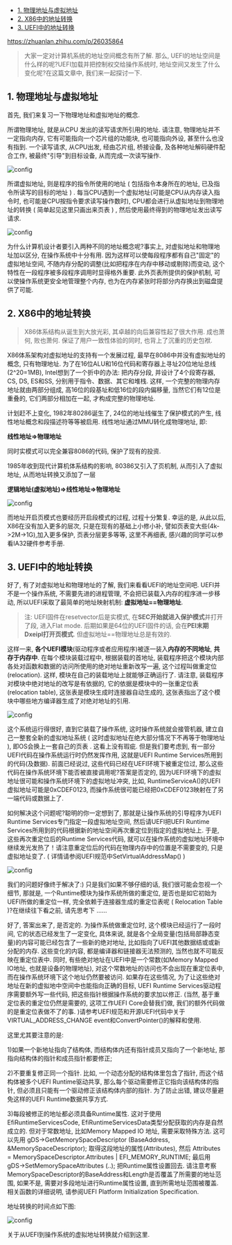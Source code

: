 
<!-- @import "[TOC]" {cmd="toc" depthFrom=1 depthTo=6 orderedList=false} -->

<!-- code_chunk_output -->

* [1. 物理地址与虚拟地址](#1-物理地址与虚拟地址)
* [2. X86中的地址转换](#2-x86中的地址转换)
* [3. UEFI中的地址转换](#3-uefi中的地址转换)

<!-- /code_chunk_output -->

https://zhuanlan.zhihu.com/p/26035864

> 大家一定对计算机系统的地址空间概念有所了解. 那么, UEFI的地址空间是什么样的呢?UEFI加载并把控制权交给操作系统时, 地址空间又发生了什么变化呢?在这篇文章中, 我们来一起探讨一下. 

## 1. 物理地址与虚拟地址

首先, 我们来复习一下物理地址和虚拟地址的概念. 

所谓物理地址, 就是从CPU 发出的读写请求所引用的地址. 请注意, 物理地址并不一定指向内存, 它有可能指向一个芯片组的功能块, 也可能指向外设, 甚至什么也没有指到. 一个读写请求, 从CPU出发, 经由芯片组, 桥接设备, 及各种地址解码硬件配合工作, 被最终"引导"到目标设备, 从而完成一次读写操作. 

![config](images/22.jpg)

所谓虚拟地址, 则是程序的指令所使用的地址 ( 包括指令本身所在的地址, 已及指令所读写的目标的地址 ) . 每当CPU遇到一个虚拟地址(可能是CPU从内存读入指令时, 也可能是CPU按指令要求读写操作数时), CPU都会进行从虚拟地址到物理地址的转换 ( 简单起见这里只画出来页表 ) , 然后使用最终得到的物理地址发出读写请求. 

![config](images/23.jpg)

为什么计算机设计者要引入两种不同的地址概念呢?事实上, 对虚拟地址和物理地址加以区分, 在操作系统中十分有用. 因为这样可以使每段程序都有自己"固定"的虚拟地址空间, 不随内存分配的调整(比如把程序在内存中移动或剔除)而变动, 这个特性在一段程序被多段程序调用时显得格外重要. 此外页表所提供的保护机制, 可以使操作系统更安全地管理整个内存, 也为在内存紧张时将部分内存换出到磁盘提供了可能. 

## 2. X86中的地址转换

> X86体系结构从诞生到大放光彩, 其卓越的向后兼容性起了很大作用. 成也萧何, 败也萧何. 保证了用户一致性体验的同时, 也背上了沉重的历史包袱. 

X86体系架构对虚拟地址的支持有一个发展过程, 最早在8086中并没有虚拟地址的概念, 只有物理地址. 为了在16位ALU和16位代码和寄存器上寻址20位地址总线(2^20=1MB), Intel想到了一个折中的办法: 把内存分段, 并设计了4个段寄存器, CS, DS, ES和SS, 分别用于指令、数据、其它和堆栈. 这样, 一个完整的物理内存地址就由两部分组成, 高16位的段基址和低16位的段内偏移量, 当然它们有12位是重叠的, 它们两部分相加在一起, 才构成完整的物理地址. 

计划赶不上变化, 1982年80286诞生了, 24位的地址线催生了保护模式的产生, 线性地址概念和段描述符等等被启用. 线性地址通过MMU转化成物理地址, 即: 

**线性地址=>物理地址**

同时实模式可以完全兼容8086的代码, 保护了现有的投资. 

1985年收到现代计算机体系结构的影响, 80386又引入了页机制, 从而引入了虚拟地址, 从而地址转换又添加了一层

**逻辑地址(虚拟地址)=>线性地址=>物理地址**

![config](images/24.jpg)

而地址开启页模式也要经历开启段模式的过程, 过程十分繁复. 幸运的是, 从此以后, X86在没有加入更多的层次, 只是在现有的基础上小修小补, 譬如页表变大些(4k->2M->1G),加入更多保护, 页表分层更多等等, 这里不再细表, 感兴趣的同学可以参看IA32硬件参考手册. 

## 3. UEFI中的地址转换

好了, 有了对虚拟地址和物理地址的了解, 我们来看看UEFI的地址空间吧. UEFI并不是一个操作系统, 不需要先进的进程管理, 不会把已装载入内存的程序进一步移动, 所以UEFI采取了最简单的地址映射机制: **虚拟地址==物理地址**. 

> 注: UEFI固件在resetvector后是实模式, 在**SEC开始就进入保护模式**并打开了段, 进入Flat mode. 后期如果是64位的UEFI固件的话, 会在**PEI末期Dxeipl打开页模式**. 但虚拟地址==物理地址总是有效的. 

这样一来, **各个UEFI模块**(驱动程序或者应用程序)被逐一装入**内存的不同地址**, **共存于内存中**. 在每个模块装载过程中, 根据装载的首地址, 装载程序把这个模块内部各处对函数和数据的访问所使用的绝对地址重新改写一遍, 这个过程叫做重定位(relocation). 这样, 模块在自己的装载地址上就能够正确运行了. 请注意, 装载程序对模块中绝对地址的改写是有依据的, 它的依据是模块中的一张重定位表(relocation table), 这张表是模块生成时连接器自动生成的, 这张表指出了这个模块中哪些地方编译器生成了对绝对地址的引用. 

![config](images/25.jpg)

这个系统运行得很好, 直到它装载了操作系统, 这时操作系统就会接管机器, 建立自己一整套全新的虚拟地址系统 ( 这时虚拟地址在绝大部分情况下不再等于物理地址 ), 即OS会换上一套自己的页表 . 这看上没有瑕疵. 但是我们要考虑到, 有一部分UEFI代码在操作系统运行时仍然发挥作用,  这就是UEFI Runtime Services所用到的代码(及数据). 前面已经说过, 这些代码已经在UEFI环境下被重定位过, 那么这些代码在操作系统环境下能否被直接调用呢?答案是否定的, 因为UEFI环境下的虚拟地址很可能和操作系统环境下的虚拟地址冲突, 比如, RuntimeServiceA()的UEFI虚拟地址可能是0xCDEF0123, 而操作系统很可能已经把0xCDEF0123映射在了另一端代码或数据上了. 

如何解决这个问题呢?聪明的你一定想到了, 那就是让操作系统的引导程序为UEFI Runtime Services专门指定一段虚拟地址空间, 然后请UEFI把UEFI Runtime Services所用到的代码根据新的地址空间再次重定位到指定的虚拟地址上. 于是, 这些再次重定位后的Runtime Services代码, 就可以在操作系统的虚拟地址环境中继续发光发热了！请注意重定位后的代码在物理内存中的位置是不需要变的, 只是虚拟地址变了. ( 详情请参阅UEFI规范中SetVirtualAddressMap() )

![config](images/26.jpg)

我们的问题好像终于解决了:) 只是我们如果不够仔细的话, 我们很可能会忽视一个细节, 那就是, 一个Runtime模块为操作系统所做的重定位, 是否也是如它初始为UEFI所做的重定位一样, 完全依赖于连接器生成的重定位表呢 ( Relocation Table )?在继续往下看之前, 请先思考下 ……

好了, 答案出来了, 是否定的. 为操作系统做重定位时, 这个模块已经运行了一段时间, 它的状态已经发生了一定变化, 具体来说, 就是各个全局变量(包括局部静态变量)的内容可能已经包含了一些新的绝对地址, 比如指向了UEFI其他数据结或或新分配的内存. 这些变化的内容, 都是编译器和链接器无法预测的, 当然也就不可能反映在重定位表中. 同时, 有些绝对地址在UEFI中是一个常数(如Memory Mapped IO地址, 也就是设备的物理地址), 对这个常数地址的访问也不会出现在重定位表中, 而在操作系统环境下这个地址仍然要被访问. 如果存在这些情况, 为了让这些绝对地址在新的虚拟地中空间中也能指向正确的目标, UEFI Runtime Services驱动程序需要额外写一些代码, 把这些指针根据操作系统的要求加以修正. (当然, 基于重定位表的重定位仍然是需要的, 这项工作UEFI Core会替我们做, 我们的额外代码做的是重定位表做不了的事. )请参考UEFI规范和开源UEFI代码中关于VIRTUAL\_ADDRESS\_CHANGE event和ConvertPointer()的解释和使用. 

这里尤其要注意的是: 

1)如果一个新地址指向了结构体, 而结构体内还有指针成员又指向了一个新地址, 那指向结构体的指针和成员指针都要修正; 

2)不要重复修正同一个指针. 比如, 一个动态分配的结构体里包含了指针, 而这个结构体被多个UEFI Runtime驱动共享, 那么每个驱动需要修正它指向该结构体的指针, 但必须且只能有一个驱动修正该结构体内部的指针. 为了防止出错, 建议尽量避免这样的UEFI Runtime数据共享方式. 

3)每段被修正的地址都必须具备Runtime属性. 这对于使用EfiRuntimeServicesCode, EfiRuntimeServicesData类型分配获取的内存是自然成立的. 但对于常数地址, 比如Memory Mapped IO 地址, 需要采取特殊方法. 这可以先用 gDS->GetMemorySpaceDescriptor (BaseAddress, &MemorySpaceDescriptor); 取得这段地址的属性(Attributes), 然后 Attributes = MemorySpaceDescriptor.Attributes | EFI\_MEMORY\_RUNTIME; 最后用 gDS->SetMemorySpaceAttributes (..);  把Runtime属性设置回去. 请注意考察MemorySpaceDescriptor的BaseAddress和Length是否覆盖了所需要的地址范围, 如果不是, 需要对多段地址进行Runtime属性设置, 直到所需地址范围被覆盖. 相关函数的详细说明, 请参阅UEFI Platform Initialization Specification. 

地址转换的时间点如下图: 

![config](images/27.jpg)

关于从UEFI到操作系统的虚拟地址转换就介绍到这里. 
